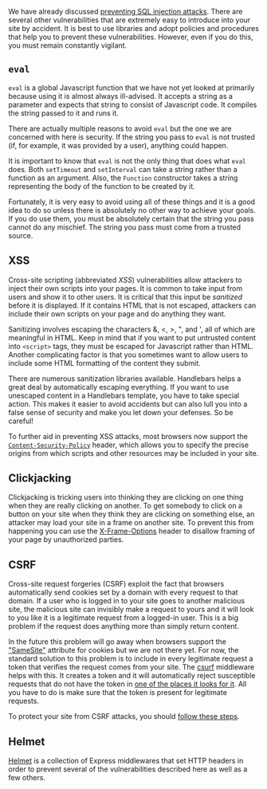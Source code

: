 We have already discussed <a href="https://github.com/spicedacademy/fullstackcohort1/tree/master/wk7_node_postgres#important-note-about-preventing-sql-injection">preventing SQL injection attacks</a>. There are several other vulnerabilities that are extremely easy to introduce into your site by accident. It is best to use libraries and adopt policies and procedures that help you to prevent these vulnerabilities. However, even if you do this, you must remain constantly vigilant.

## `eval`

`eval` is a global Javascript function that we have not yet looked at primarily because using it is almost always ill-advised. It accepts a string as a parameter and expects that string to consist of Javascript code. It compiles the string passed to it and runs it.

There are actually multiple reasons to avoid `eval` but the one we are concerned with here is security. If the string you pass to `eval` is not trusted (if, for example, it was provided by a user), anything could happen.

It is important to know that `eval` is not the only thing that does what `eval` does. Both `setTimeout` and `setInterval` can take a string rather than a function as an argument. Also, the `Function` constructor takes a string representing the body of the function to be created by it.

Fortunately, it is very easy to avoid using all of these things and it is a good idea to do so unless there is absolutely no other way to achieve your goals. If you do use them, you must be absolutely certain that the string you pass cannot do any mischief. The string you pass must come from a trusted source.

## XSS

Cross-site scripting (abbreviated _XSS_) vulnerabilities allow attackers to inject their own scripts into your pages. It is common to take input from users and show it to other users. It is critical that this input be _sanitized_ before it is displayed. If it contains HTML that is not escaped, attackers can include their own scripts on your page and do anything they want.

Sanitizing involves escaping the characters &, <, >, ", and ', all of which are meaningful in HTML. Keep in mind that if you want to put untrusted content into `<script>` tags, they must be escaped for Javascript rather than HTML. Another complicating factor is that you sometimes want to allow users to include some HTML formatting of the content they submit.

There are numerous sanitization libraries available. Handlebars helps a great deal by automatically escaping everything. If you want to use unescaped content in a Handlebars template, you have to take special action. This makes it easier to avoid accidents but can also lull you into a false sense of security and make you let down your defenses. So be careful!

To further aid in preventing XSS attacks, most browsers now support the <a href="https://developer.mozilla.org/en/docs/Web/Security/CSP/CSP_policy_directives">`Content-Security-Policy`</a> header, which allows you to specify the precise origins from which scripts and other resources may be included in your site.


## Clickjacking

Clickjacking is tricking users into thinking they are clicking on one thing when they are really clicking on another. To get somebody to click on a button on your site when they think they are clicking on something else, an attacker may load your site in a frame on another site. To prevent this from happening you can use the <a href="https://developer.mozilla.org/en-US/docs/Web/HTTP/Headers/X-Frame-Options">X-Frame-Options</a> header to disallow framing of your page by unauthorized parties.

## CSRF

Cross-site request forgeries (CSRF) exploit the fact that browsers automatically send cookies set by a domain with every request to that domain. If a user who is logged in to your site goes to another malicious site, the malicious site can invisibly make a request to yours and it will look to you like it is a legitimate request from a logged-in user. This is a big problem if the request does anything more than simply return content.

In the future this problem will go away when browsers support the ["SameSite"](https://tools.ietf.org/html/draft-ietf-httpbis-cookie-same-site-00#section-3.2) attribute for cookies but we are not there yet. For now, the standard solution to this problem is to include in every legitimate request a token that verifies the request comes from your site. The <a href="https://github.com/expressjs/csurf">csurf</a> middleware helps with this. It creates a token and it will automatically reject susceptible requests that do not have the token in <a href="https://github.com/expressjs/csurf#value">one of the places it looks for it</a>. All you have to do is make sure that the token is present for legitimate requests.

To protect your site from CSRF attacks, you should [follow these steps](../csrf).

## Helmet
[Helmet](https://github.com/helmetjs/helmet) is a collection of Express middlewares that set HTTP headers in order to prevent several of the vulnerabilities described here as well as a few others. 

